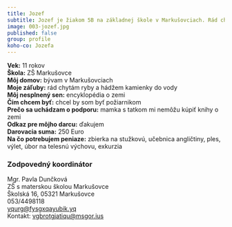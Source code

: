 ```yaml
---
title: Jozef
subtitle: Jozef je žiakom 5B na základnej škole v Markušovciach. Rád chytá ryby a hádže kamienky do vody.
image: 003-jozef.jpg
published: false
group: profile
koho-co: Jozefa
---
```

**Vek:** 11 rokov  
**Škola:** ZŠ Markušovce  
**Môj domov:** bývam v Markušovciach  
**Moje záľuby:** rád chytám ryby a hádžem kamienky do vody  
**Môj nesplnený sen:** encyklopédia o zemi  
**Čím chcem byť:** chcel by som byť požiarnikom  
**Prečo sa uchádzam o podporu:** mamka s tatkom mi nemôžu kúpiť knihy o zemi  
**Odkaz pre môjho darcu:** ďakujem  
**Darovacia suma:** 250 Euro  
**Na čo potrebujem peniaze:** zbierka na stužkovú, učebnica angličtiny, ples, výlet, úbor na telesnú výchovu, exkurzia  

### Zodpovedný koordinátor

Mgr. Pavla Dunčková  
ZŠ s materskou školou Markušovce  
Školská 16, 05321 Markušovce  
053/4498118  
<yqurg@fysgxqayubik.yq>  
Kontakt: <vgbrotgjatiqu@msgor.ius>  
